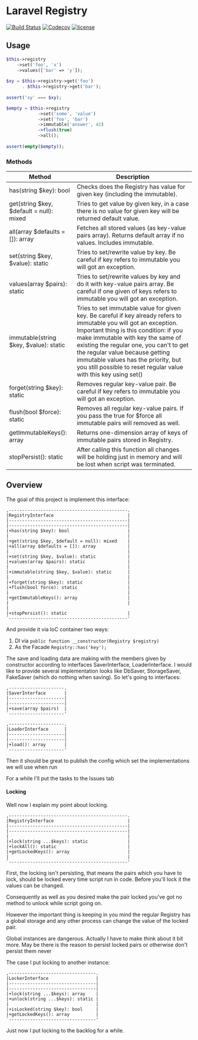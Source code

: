 # Laravel Registry

[![Build Status](https://travis-ci.org/shov/laravel-registry.svg?branch=master)](https://travis-ci.org/shov/laravel-registry)
[![Codecov](https://img.shields.io/codecov/c/github/shov/laravel-registry.svg)]()
[![license](https://img.shields.io/github/license/shov/laravel-registry.svg)]()


## Usage

```php
$this->registry
    ->set('foo', 'x')
    ->values(['bar' => 'y']);
    
$xy = $this->registry->get('foo') 
      . $this->registry->get('bar');
      
assert('xy' === $xy);

$empty = $this->registry
            ->set('some', 'value')
            ->set('foo', 'bar')
            ->immutable('answer', 42)
            ->flush(true)
            ->all();
            
assert(empty($empty));
```

### Methods

 Method | Description |
---|---|
has(string $key): bool| Checks does the Registry has value for given key (including the immutable). |
get(string $key, $default = null): mixed | Tries to get value by given key, in a case there is no value for given key will be returned default value.|
all(array $defaults = []): array | Fetches all stored values (as key-value pairs array). Returns default array if no values. Includes immutable. |
set(string $key, $value): static | Tries to set/rewrite value by key. Be careful if key refers to immutable you will got an exception.|
values(array $pairs): static | Tries to set/rewrite values by key and do it with key-value pairs array. Be careful if one given of keys refers to immutable you will got an exception. |
immutable(string $key, $value): static | Tries to set immutable value for given key. Be careful if key already refers to immutable you will got an exception. Important thing is this condition: if you make immutable with key the same of existing the regular one, you can't to get the regular value because getting immutable values has the priority, but you still possible to reset regular value with this key using set() |
forget(string $key): static | Removes regular key-value pair. Be careful if key refers to immutable you will got an exception.|
flush(bool $force): static | Removes all regular key-value pairs. If you pass the true for $force all immutable pairs will removed as well.|
getImmutableKeys(): array | Returns one-dimension array of keys of immutable pairs stored in Registry.|
stopPersist(): static | After calling this function all changes will be holding just in memory and will be lost when script was terminated.|

## Overview

The goal of this project is implement this interface:
```text
,---------------------------------------------.
|RegistryInterface                            |
|---------------------------------------------|
|---------------------------------------------|
|+has(string $key): bool                      |
|                                             |
|+get(string $key, $default = null): mixed    |
|+all(array $defaults = []): array            |
|                                             |
|+set(string $key, $value): static            |
|+values(array $pairs): static                |
|                                             |
|+immutable(string $key, $value): static      |
|                                             |
|+forget(string $key): static                 |
|+flush(bool force): static                   |
|                                             |
|+getImmutableKeys(): array                   |
|                                             |                                             |
|+stopPersist(): static                       |
`---------------------------------------------'
```

And provide it via IoC container two ways:
1. DI via `public function __constructor(Registry $registry)`
2. As the Facade `Registry::has('key');`

The save and loading data are making with the members given by constructor 
according to interfaces SaverInterface, LoaderInterface. 
I would like to provide several implementation looks like 
DbSaver, StorageSaver, FakeSaver (which do nothing when saving). 
So let's going to interfaces:

```text
,---------------------.
|SaverInterface       |
|---------------------|
|---------------------|
|+save(array $pairs)  |
`---------------------'

,---------------------.
|LoaderInterface      |
|---------------------|
|---------------------|
|+load(): array       |
`---------------------'
```
Then it should be great to publish the config which set the implementations 
we will use when run

For a while I'll put the tasks to the Issues tab

#### Locking
Well now I explain my point about locking.

```text
,---------------------------------------------.
|RegistryInterface                            |
|---------------------------------------------|
|---------------------------------------------|
|                                             |
|+lock(string ...$keys): static               |
|+lockAll(): static                           |
|+getLockedKeys(): array                      |
|                                             |
`---------------------------------------------'
```

First, the locking isn't persisting, that means the pairs which you have to lock,
should be locked every time script run in code. 
Before you'll lock it the values can be changed.

Consequently as well as you desired make the pair locked 
you've got no method to unlock while script going on. 

However the important thing is keeping in you mind 
the regular Registry has a global storage 
and any other process can change the value of the locked pair. 

Global instances are dangerous. Actually I have to make think about it bit more.
May be there is the reason to persist locked pairs 
or otherwise don't persist them never

The case I put locking to another instance:
```text
,---------------------------------.
|LockerInterface                  |
|---------------------------------|
|---------------------------------|
|+lock(string ...$keys): array    |
|+unlock(string ...$keys): static |
|                                 |
|+isLocked(string $key): bool     |
|+getLockedKeys(): array          |
`---------------------------------'
```

Just now I put locking to the backlog for a while.   
